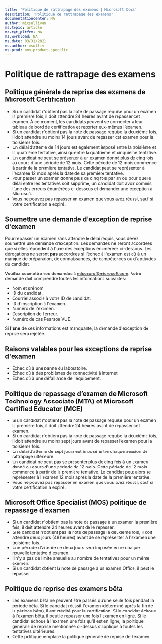 ```yaml
---
title: 'Politique de rattrapage des examens | Microsoft Docs'
description: 'Politique de rattrapage des examens' 
documentationcenter: NA 
author: micsullivan
ms.topic: article
ms.tgt_pltfrm: NA
ms.workload: NA
ms.date: 03/31/2021
ms.author: msulliv
ms.prod: non-product-specific
---
```

# Politique de rattrapage des examens

## Politique générale de reprise des examens de Microsoft Certification

- Si un candidat n’obtient pas la note de passage requise pour un examen la première fois, il doit attendre 24 heures avant de repasser cet examen. À ce moment, les candidats peuvent se connecter à leur [tableau de bord de certification](https://aka.ms/certdashboard) et reporter eux-mêmes l’examen.
- Si un candidat n’obtient pas la note de passage requise la deuxième fois, il doit attendre au moins 14 jours avant de repasser cet examen pour la troisième fois.
- Un délai d’attente de 14 jours est également imposé entre la troisième et la quatrième tentative, ainsi qu’entre la quatrième et cinquième tentative.
- Un candidat ne peut se présenter à un examen donné plus de cinq fois au cours d'une période de 12 mois. Cette période de 12 mois commence à partir de la première tentative. Le candidat peut se représenter à l'examen 12 mois après la date de sa première tentative.
- Pour passer un examen donné plus de cinq fois par an ou pour que le délai entre les tentatives soit supprimé, un candidat doit avoir commis l'une des erreurs énumérées ci-dessous et demander une exception à Microsoft.
- Vous ne pouvez pas repasser un examen que vous avez réussi, sauf si votre certification a expiré.

## Soumettre une demande d'exception de reprise d'examen

Pour repasser un examen sans attendre le délai requis, vous devez soumettre une demande d'exception. Les demandes ne seront accordées que si elles répondent à l'une des exceptions énumérées ci-dessous. Les dérogations ne seront **pas** accordées si l'échec à l'examen est dû à un manque de préparation, de connaissances, de compétences ou d'aptitudes du candidat.

Veuillez soumettre vos demandes à [mlsecure@microsoft.com](mailto:mlsecure@microsoft.com). Votre demande doit comprendre toutes les informations suivantes:

- Nom et prénom.
- ID du candidat.
- Courriel associé à votre ID de candidat.
- ID d'inscription à l'examen.
- Numéro de l'examen.
- Description de l'erreur.
- Numéro de cas Pearson VUE.

Si **l'une** de ces informations est manquante, la demande d'exception de reprise sera rejetée.

## Raisons valables pour les exceptions de reprise d'examen

- Échec dû à une panne du laboratoire.
- Échec dû à des problèmes de connectivité à Internet.
- Échec dû à une défaillance de l'équipement.

## Politique de repassage d’examen de Microsoft Technology Associate (MTA) et Microsoft Certified Educator (MCE) 

- Si un candidat n’obtient pas la note de passage requise pour un examen la première fois, il doit attendre 24 heures avant de repasser cet examen.
- Si un candidat n’obtient pas la note de passage requise la deuxième fois, il doit attendre au moins sept jours avant de repasser l’examen pour la troisième fois.
- Un délai d’attente de sept jours est imposé entre chaque session de rattrapage ultérieure.
- Un candidat ne peut pas se présenter plus de cinq fois à un examen donné au cours d'une période de 12 mois. Cette période de 12 mois commence à partir de la première tentative. Le candidat peut alors se représenter à l'examen 12 mois après la date de la première tentative.
- Vous ne pouvez pas repasser un examen que vous avez réussi, sauf si votre certification a expiré.

## Microsoft Office Specialist (MOS) politique de repassage d'examen

- Si un candidat n'obtient pas la note de passage à un examen la première fois, il doit attendre 24 heures avant de le repasser.
- Si le candidat n'obtient pas la note de passage la deuxième fois, il doit attendre deux jours (48 heures) avant de se représenter à l'examen une troisième fois.
- Une période d'attente de deux jours sera imposée entre chaque nouvelle tentative d'examen.
- Il n'y a pas de limite annuelle au nombre de tentatives pour un même examen. 
- Si un candidat obtient la note de passage à un examen Office, il peut le repasser.

## Politique de reprise des examens bêta

- Les examens bêta ne peuvent être passés qu'une seule fois pendant la période bêta. Si le candidat réussit l'examen (déterminé après la fin de la période bêta), il est crédité pour la certification. Si le candidat échoue à l'examen bêta, il peut le repasser une fois l'examen en ligne. Si le candidat échoue à l'examen une fois qu'il est en ligne, la politique générale de reprise mentionnée ci-dessus s'applique à toutes les tentatives ultérieures.
- Cette politique remplace la politique générale de reprise de l'examen.